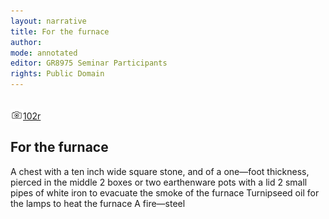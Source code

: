 ```yaml
---
layout: narrative
title: For the furnace
author:
mode: annotated
editor: GR8975 Seminar Participants
rights: Public Domain
---
```


 <br/><a href="http://gallica.bnf.fr/ark:/12148/btv1b10500001g/f209.image"><img src="../assets/photo-icon.png" alt="folio images" style="display:inline-block; margin-bottom:-3px;">102r</a><br/> 
## For the furnace

  A chest with a ten inch wide square stone, and of a one—foot thickness, pierced in the middle 2 boxes or two earthenware pots with a lid 2 small pipes of white iron to evacuate the smoke of the furnace Turnipseed oil for the lamps to heat the furnace A fire—steel  